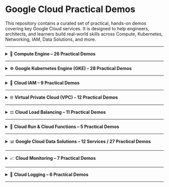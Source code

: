 
# Google Cloud Practical Demos

This repository contains a curated set of practical, hands-on demos covering key Google Cloud services. It is designed to help engineers, architects, and learners build real-world skills across Compute, Kubernetes, Networking, IAM, Data Solutions, and more.

---

<details>
<summary>🚀 <strong>Compute Engine – 26 Practical Demos</strong></summary>

### VM Instances

* VM Instance Basics
* Startup Scripts
* Cloud Shell & gcloud CLI
* Instance Templates
* Machine Images
* Spot VMs
* Attach GPU to VM
* Sole-tenant Nodes
* Ops Agent

### Persistent Disks

* Cloud KMS
* Attach Non-boot Disk
* Resize Disks
* Regional Persistent Disks
* Hyper Disks
* Hyper Disk Storage Pools
* Disk Images
* Disk Snapshots
* Local SSDs

### Instance Groups

* Unmanaged Instance Groups
* Managed Instance Groups – Stateless
* Managed Instance Groups – Stateful

### SSH Keys

* Default SSH Keys
* Project-level Metadata
* Instance-level Metadata
* SSH OS Login
* SSH OS Login (Third-party tools)

</details>

---

<details>
<summary>☸️ <strong>Google Kubernetes Engine (GKE) – 28 Practical Demos</strong></summary>

### Kubernetes Pods

* Imperative Pods
* Declarative Pods

### Kubernetes Deployments

* Imperative Deployment
* Declarative Deployment
* Deployment Update
* Deployment Rollback

### Workload Resources

* ReplicaSets
* StatefulSets
* DaemonSets
* NodePort Service
* ClusterIP Service
* Headless Service
* Ingress Service

### Jobs & CronJobs

* Job Basics
* Job Backoff Limits
* Job Completions
* Job Parallelism
* Job Active Deadline Seconds
* Cron Jobs

### Cluster Management

* Node Pools & Node Selectors

### Cluster Types

* Regional Standard Cluster
* Autopilot Cluster
* Private Cluster

### Autoscaling

* Cluster Autoscaler
* Horizontal Pod Autoscaler
* Vertical Pod Autoscaler

### Storage

* GKE + Compute Engine Persistent Disks

### Container Registry

* Google Artifact Registry

</details>

---

<details>
<summary>🔐 <strong>Cloud IAM – 9 Practical Demos</strong></summary>

* IAM Roles
* IAM Roles with gcloud CLI
* IAM Policy
* IAM Conditions
* Service Accounts
* Service Accounts with gcloud CLI
* Service Account Impersonation
* Long-lived Service Account Keys
* Short-lived Service Account Credentials

</details>

---

<details>
<summary>🌐 <strong>Virtual Private Cloud (VPC) – 12 Practical Demos</strong></summary>

* VPC Types (Auto & Custom)
* Static IPs (External & Internal)
* Cloud NAT & Cloud Router
* Private Google Access
* Cloud Domains
* Cloud DNS
* Firewall Ingress Rules
* Ingress Rules with Target Tags
* Ingress Rules with Service Accounts
* Ingress Rules with Destination Filters
* Egress Deny Rules
* Firewall Policies

</details>

---

<details>
<summary>⚖️ <strong>Cloud Load Balancing – 11 Practical Demos</strong></summary>

* Regional Managed Instance Groups
* Global HTTP Load Balancer
* Global HTTPS Load Balancer (Self-signed SSL)
* Global HTTPS Load Balancer (Google-managed SSL)
* Global TCP Proxy Load Balancer
* Global SSL Proxy Load Balancer
* Zonal Managed Instance Groups
* Regional HTTP Load Balancer
* Regional HTTP Internal Load Balancer
* Regional TCP Proxy Load Balancer
* Regional TCP Pass-through Load Balancer

</details>

---

<details>
<summary>🏃 <strong>Cloud Run & Cloud Functions – 5 Practical Demos</strong></summary>

* Cloud Run Services
* Cloud Run Jobs
* Cloud Functions (HTTP)
* Cloud Functions with Pub/Sub
* Cloud Functions with Cloud Storage

</details>

---

<details>
<summary>📊 <strong>Google Cloud Data Solutions – 12 Services / 27 Practical Demos</strong></summary>

* Cloud SQL
* Cloud Spanner
* Cloud Dataflow
* AlloyDB
* Cloud Firestore
* Cloud Datastore
* Bigtable
* Dataproc
* Pub/Sub
* Pub/Sub Lite
* Cloud Storage
* BigQuery

</details>

---

<details>
<summary>📈 <strong>Cloud Monitoring – 7 Practical Demos</strong></summary>

* Uptime Checks
* Alert Policies & Notification Channels
* Monitoring Groups
* Synthetic Monitoring (Custom Scripts)
* Synthetic Monitoring (Mocha Template)
* Synthetic Monitoring (Broken-link Checker)
* Custom Dashboards

</details>

---

<details>
<summary>📂 <strong>Cloud Logging – 6 Practical Demos</strong></summary>

* Log Explorer
* Application Integration
* Log-based Metrics & Alerts
* Log-based Alert Policies
* Log Storage & Router Sinks
* Log Analysis (BigQuery linked datasets)

</details>

---



